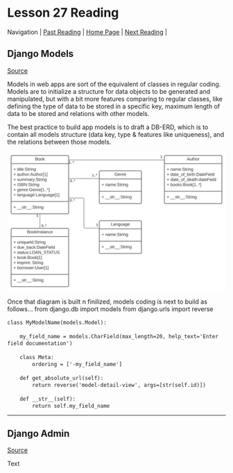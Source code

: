 # Lesson 27 Reading

Navigation | [Past Reading](../Read-26/README.md) | [Home Page](../README.md) | [Next Reading](../Read-28/README.md) |

## Django Models

[Source](https://developer.mozilla.org/en-US/docs/Learn/Server-side/Django/Models)

Models in web apps are sort of the equivalent of classes in regular coding. Models are to initialize a structure for data objects to be generated and manipulated, but with a bit more features comparing to regular classes, like defining the type of data to be stored in a specific key, maximum length of data to be stored and relations with other models.

The best practice to build app models is to draft a DB-ERD, which is to contain all models structure (data key, type & features like uniqueness), and the relations between those models.

![DB-ERD](./DB-ERD.jpg)

Once that diagram is built n finilized, models coding is next to build as follows...
from django.db import models
from django.urls import reverse

    class MyModelName(models.Model):

        my_field_name = models.CharField(max_length=20, help_text='Enter field documentation')

        class Meta:
            ordering = ['-my_field_name']

        def get_absolute_url(self):
            return reverse('model-detail-view', args=[str(self.id)])

        def __str__(self):
            return self.my_field_name

---

## Django Admin

[Source](https://developer.mozilla.org/en-US/docs/Learn/Server-side/Django/Admin_site)

Text
